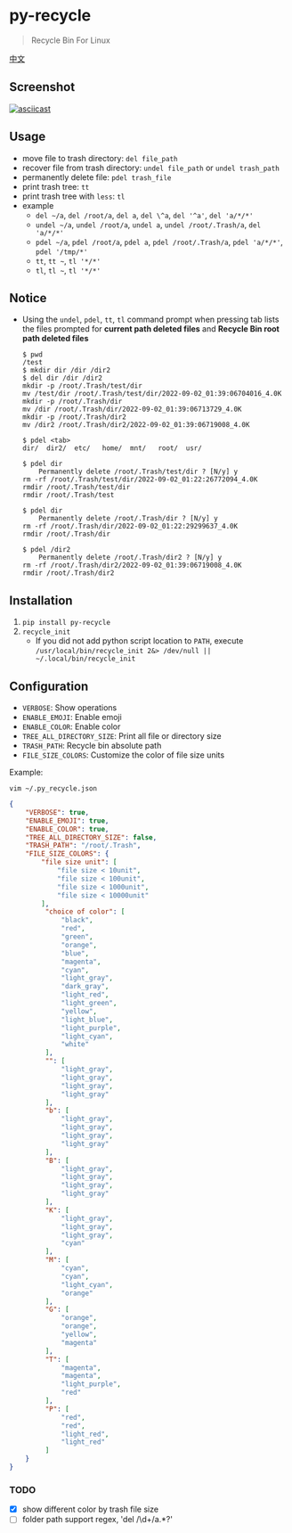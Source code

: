 # py-recycle
> Recycle Bin For Linux

[中文](./README_CN.md)

## Screenshot
[![asciicast](https://asciinema.org/a/435392.svg)](https://asciinema.org/a/435392)


## Usage
- move file to trash directory: `del file_path`
- recover file from trash directory: `undel file_path` or `undel trash_path`
- permanently delete file: `pdel trash_file`
- print trash tree: `tt`
- print trash tree with `less`: `tl`
- example
    - `del ~/a`, `del /root/a`, `del a`, `del \^a`, `del '^a'`, `del 'a/*/*'`
    - `undel ~/a`, `undel /root/a`, `undel a`, `undel /root/.Trash/a`, `del 'a/*/*'`
    - `pdel ~/a`, `pdel /root/a`, `pdel a`, `pdel /root/.Trash/a`, `pdel 'a/*/*'`, `pdel '/tmp/*'`
    - `tt`, `tt ~`, `tl '*/*'` 
    - `tl`, `tl ~`, `tl '*/*'` 

## Notice
-  Using the `undel`, `pdel`, `tt`, `tl` command prompt when pressing tab lists the files prompted for **current path deleted files** and **Recycle Bin root path deleted files** 
    ```shell
    $ pwd
    /test
    $ mkdir dir /dir /dir2
    $ del dir /dir /dir2
    mkdir -p /root/.Trash/test/dir
    mv /test/dir /root/.Trash/test/dir/2022-09-02_01:39:06704016_4.0K
    mkdir -p /root/.Trash/dir
    mv /dir /root/.Trash/dir/2022-09-02_01:39:06713729_4.0K
    mkdir -p /root/.Trash/dir2
    mv /dir2 /root/.Trash/dir2/2022-09-02_01:39:06719008_4.0K
    
    $ pdel <tab>
    dir/  dir2/  etc/   home/  mnt/   root/  usr/
    
    $ pdel dir
        Permanently delete /root/.Trash/test/dir ? [N/y] y
    rm -rf /root/.Trash/test/dir/2022-09-02_01:22:26772094_4.0K
    rmdir /root/.Trash/test/dir
    rmdir /root/.Trash/test
    
    $ pdel dir
        Permanently delete /root/.Trash/dir ? [N/y] y
    rm -rf /root/.Trash/dir/2022-09-02_01:22:29299637_4.0K
    rmdir /root/.Trash/dir
    
    $ pdel /dir2
        Permanently delete /root/.Trash/dir2 ? [N/y] y
    rm -rf /root/.Trash/dir2/2022-09-02_01:39:06719008_4.0K
    rmdir /root/.Trash/dir2
    ```

## Installation
1. `pip install py-recycle`
2. `recycle_init`
    - If you did not add python script location to `PATH`, execute `/usr/local/bin/recycle_init 2&> /dev/null || ~/.local/bin/recycle_init`

## Configuration
- `VERBOSE`: Show operations
- `ENABLE_EMOJI`: Enable emoji
- `ENABLE_COLOR`: Enable color
- `TREE_ALL_DIRECTORY_SIZE`: Print all file or directory size
- `TRASH_PATH`: Recycle bin absolute path
- `FILE_SIZE_COLORS`: Customize the color of file size units

Example:

`vim ~/.py_recycle.json`

```Json
{
    "VERBOSE": true,
    "ENABLE_EMOJI": true,
    "ENABLE_COLOR": true,
    "TREE_ALL_DIRECTORY_SIZE": false,
    "TRASH_PATH": "/root/.Trash",
    "FILE_SIZE_COLORS": {
        "file size unit": [
            "file size < 10unit",
            "file size < 100unit",
            "file size < 1000unit",
            "file size < 10000unit"
        ],
         "choice of color": [
             "black",
             "red",
             "green",
             "orange",
             "blue",
             "magenta",
             "cyan",
             "light_gray",
             "dark_gray",
             "light_red",
             "light_green",
             "yellow",
             "light_blue",
             "light_purple",
             "light_cyan",
             "white"
         ],
         "": [
             "light_gray",
             "light_gray",
             "light_gray",
             "light_gray"
         ],
         "b": [
             "light_gray",
             "light_gray",
             "light_gray",
             "light_gray"
         ],
         "B": [
             "light_gray",
             "light_gray",
             "light_gray",
             "light_gray"
         ],
         "K": [
             "light_gray",
             "light_gray",
             "light_gray",
             "cyan"
         ],
         "M": [
             "cyan",
             "cyan",
             "light_cyan",
             "orange"
         ],
         "G": [
             "orange",
             "orange",
             "yellow",
             "magenta"
         ],
         "T": [
             "magenta",
             "magenta",
             "light_purple",
             "red"
         ],
         "P": [
             "red",
             "red",
             "light_red",
             "light_red"
         ]
    }
}
```

### TODO
- [X] show different color by trash file size
- [ ] folder path support regex, 'del /\d+/a.*?'
